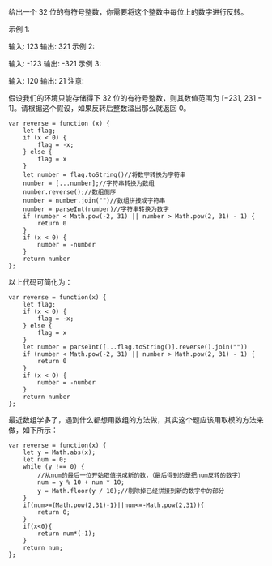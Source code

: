 给出一个 32 位的有符号整数，你需要将这个整数中每位上的数字进行反转。

示例 1:

输入: 123
输出: 321
示例 2:

输入: -123
输出: -321
示例 3:

输入: 120
输出: 21
注意:

假设我们的环境只能存储得下 32 位的有符号整数，则其数值范围为 [−231, 231 − 1]。请根据这个假设，如果反转后整数溢出那么就返回 0。

```
var reverse = function (x) {
    let flag;
    if (x < 0) {
        flag = -x;
    } else {
        flag = x
    }
    let number = flag.toString()//将数字转换为字符串
    number = [...number];//字符串转换为数组
    number.reverse();//数组倒序
    number = number.join("")//数组拼接成字符串
    number = parseInt(number)//字符串转换为数字
    if (number < Math.pow(-2, 31) || number > Math.pow(2, 31) - 1) {
        return 0
    }
    if (x < 0) {
        number = -number
    }
    return number
};
```

以上代码可简化为：

```
var reverse = function(x) {
    let flag;
    if (x < 0) {
        flag = -x;
    } else {
        flag = x
    }
    let number = parseInt([...flag.toString()].reverse().join(""))
    if (number < Math.pow(-2, 31) || number > Math.pow(2, 31) - 1) {
        return 0
    }
    if (x < 0) {
        number = -number
    }
    return number
};
```
最近数组学多了，遇到什么都想用数组的方法做，其实这个题应该用取模的方法来做，如下所示：


```
var reverse = function(x) {
    let y = Math.abs(x);
	let num = 0;
	while (y !== 0) {
		//从num的最后一位开始取值拼成新的数，（最后得到的是把num反转的数字）
		num = y % 10 + num * 10;
		y = Math.floor(y / 10);//剔除掉已经拼接到新的数字中的部分
	}
	if(num>=(Math.pow(2,31)-1)||num<=-Math.pow(2,31)){
		return 0;
	}
	if(x<0){
		return num*(-1);
	}
	return num;
};
```